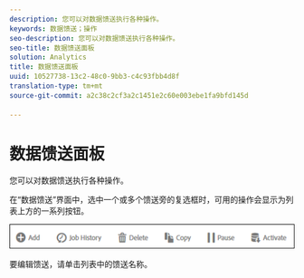 ```yaml
---
description: 您可以对数据馈送执行各种操作。
keywords: 数据馈送；操作
seo-description: 您可以对数据馈送执行各种操作。
seo-title: 数据馈送面板
solution: Analytics
title: 数据馈送面板
uuid: 10527738-13c2-48c0-9bb3-c4c93fbb4d8f
translation-type: tm+mt
source-git-commit: a2c38c2cf3a2c1451e2c60e003ebe1fa9bfd145d

---
```



# 数据馈送面板

您可以对数据馈送执行各种操作。

在“数据馈送”界面中，选中一个或多个馈送旁的复选框时，可用的操作会显示为列表上方的一系列按钮。

![](assets/actions.png)

要编辑馈送，请单击列表中的馈送名称。
